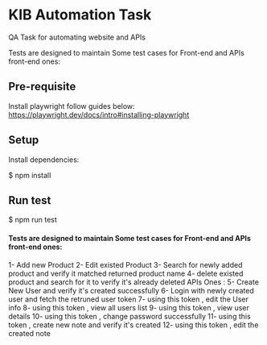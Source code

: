 # KIB Automation Task
QA Task for automating website and APIs
 
Tests are designed to maintain Some test cases for Front-end and APIs front-end ones:

## Pre-requisite
Install playwright follow guides below:
https://playwright.dev/docs/intro#installing-playwright


## Setup
Install dependencies:

$ npm install



## Run test


$ npm run test


#### Tests are designed to maintain Some test cases for Front-end and APIs front-end ones:

1- Add new Product
2- Edit existed Product
3- Search for newly added product and verify it matched returned product name
4- delete existed product and search for it to verify it's already deleted APIs Ones :
5- Create New User and verify it's created successfully
6- Login with newly created user and fetch the retruned user token
7- using this token , edit the User info
8- using this token , view all users list
9- using this token , view user details
10- using this token , change password successfully
11- using this token , create new note and verify it's created
12- using this token , edit the created note
